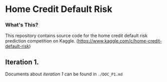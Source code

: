 # Home Credit Default Risk

### What's This?

This repository contains source code for the home credit default risk prediction competition on Kaggle. (<https://www.kaggle.com/c/home-credit-default-risk>)

## Iteration 1.

Documents about *iteration 1* can be found in `./DOC_P1.md`





